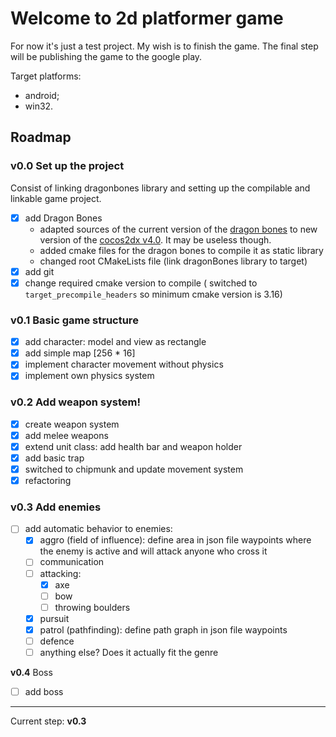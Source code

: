 # Welcome to 2d platformer game  
  
For now it's just a test project. My wish is to finish the game. The final step will be publishing the game to 
the google play.

Target platforms:  
- android;
- win32.

## Roadmap  

### v0.0 Set up the project  
Consist of linking dragonbones library and setting up the compilable and linkable game project.  
- [x] add Dragon Bones  
	+ adapted sources of the current version of the [dragon bones](https://github.com/DragonBones/DragonBonesCPP/tree/dev) to new version of the [cocos2dx v4.0](https://github.com/cocos2d/cocos2d-x/tree/cocos2d-x-4.0). It may be useless though.  
	+ added cmake files for the dragon bones to compile it as static library   
	+ changed root CMakeLists file (link dragonBones library to target)  
- [x] add git  
- [x] change required cmake version to compile ( switched to `target_precompile_headers` so minimum cmake version is 3.16)  
  
### v0.1 Basic game structure  
- [x] add character: model and view as rectangle  
- [x] add simple map [256 * 16]  
- [x] implement character movement without physics  
- [x] implement own physics system  
  
### v0.2 Add weapon system!  
- [x] create weapon system  
- [x] add melee weapons  
- [x] extend unit class: add health bar and weapon holder  
- [x] add basic trap  
- [x] switched to chipmunk and update movement system  
- [x] refactoring  

### v0.3 Add enemies  
- [ ] add automatic behavior to enemies:  
	- [x] aggro (field of influence): define area in json file waypoints where the enemy is active and will attack anyone who cross it  
	- [ ] communication  
	- [ ] attacking:  
		- [x] axe   
		- [ ] bow  
		- [ ] throwing boulders  
	- [x] pursuit  
	- [x] patrol (pathfinding): define path graph in json file waypoints  
	- [ ] defence   
	- [ ] anything else? Does it actually fit the genre    
  
**v0.4** Boss  
- [ ] add boss  

---
Current step: **v0.3**




